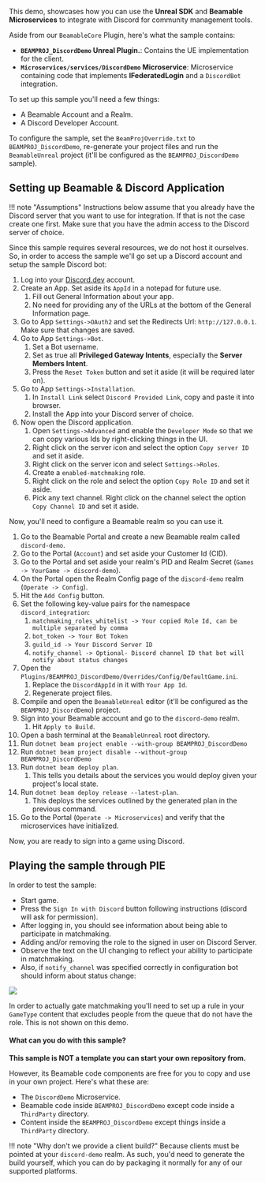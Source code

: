 <style>
img[src*='#center'] { 
    display: block;
    margin: auto;
}
</style>

This demo, showcases how you can use the **Unreal SDK** and **Beamable Microservices** to integrate with Discord for community management tools.

Aside from our `BeamableCore` Plugin, here's what the sample contains:

- **`BEAMPROJ_DiscordDemo` Unreal Plugin.**: Contains the UE implementation for the client.
- **`Microservices/services/DiscordDemo` Microservice**: Microservice containing code that implements **IFederatedLogin** and a `DiscordBot` integration.

To set up this sample you'll need a few things:

- A Beamable Account and a Realm.
- A Discord Developer Account.

To configure the sample, set the `BeamProjOverride.txt` to `BEAMPROJ_DiscordDemo`, re-generate your project files and run the `BeamableUnreal` project (it'll be configured as the `BEAMPROJ_DiscordDemo` sample).

## Setting up Beamable & Discord Application

!!! note "Assumptions"
	Instructions below assume that you already have the Discord server that you want to use for integration. If that is not the case create one first. Make sure that you have the admin access to the Discord server of choice.

Since this sample requires several resources, we do not host it ourselves. So, in order to access the sample we'll go set up a Discord account and setup the sample Discord bot:

1. Log into your [Discord.dev](https://discord.com/developers/applications) account.
2. Create an App. Set aside its `AppId` in a notepad for future use.
	1. Fill out General Information about your app.
	2. No need for providing any of the URLs at the bottom of the General Information page.
3. Go to App `Settings->OAuth2` and set the Redirects Url: `http://127.0.0.1`. Make sure that changes are saved.
4. Go to App `Settings->Bot`.
	1. Set a Bot username.
	2. Set as true all **Privileged Gateway Intents**, especially the **Server Members Intent**.
	3. Press the `Reset Token` button and set it aside (it will be required later on).
5. Go to App `Settings->Installation`.
	1. In `Install Link` select `Discord Provided Link`, copy and paste it into browser. 
	2. Install the App into your Discord server of choice.
6. Now open the Discord application.
	1. Open `Settings->Advanced` and enable the `Developer Mode` so that we can copy various Ids by right-clicking things in the UI.
	2. Right click on the server icon and select the option `Copy server ID` and set it aside.
	3. Right click on the server icon and select `Settings->Roles`. 
	4. Create a `enabled-matchmaking` role.
	5. Right click on the role and select the option `Copy Role ID` and set it aside.
	6. Pick any text channel. Right click on the channel select the option `Copy Channel ID` and set it aside.

Now, you'll need to configure a Beamable realm so you can use it.

1. Go to the Beamable Portal and create a new Beamable realm called `discord-demo`.
2. Go to the Portal (`Account`) and set aside your Customer Id (CID).
3. Go to the Portal and set aside your realm's PID and Realm Secret (`Games -> YourGame -> discord-demo`).
4. On the Portal open the Realm Config page of the `discord-demo` realm (`Operate -> Config`).
5. Hit the `Add Config` button.
6. Set the following key-value pairs for the namespace `discord_integration`:
   1. `matchmaking_roles_whitelist -> Your copied Role Id, can be multiple separated by comma`
   2. `bot_token -> Your Bot Token`
   3. `guild_id -> Your Discord Server ID` 
   4. `notify_channel -> Optional- Discord channel ID that bot will notify about status changes` 
7. Open the `Plugins/BEAMPROJ_DiscordDemo/Overrides/Config/DefaultGame.ini`. 
	1. Replace the `DiscordAppId` in it with `Your App Id`.
	2. Regenerate project files.
8. Compile and open the `BeamableUnreal` editor (it'll be configured as the `BEAMPROJ_DiscordDemo`) project.
9. Sign into your Beamable account and go to the `discord-demo` realm.
	1. Hit `Apply to Build`.
10.  Open a bash terminal at the `BeamableUnreal` root directory.
11. Run `dotnet beam project enable --with-group BEAMPROJ_DiscordDemo`
12. Run `dotnet beam project disable --without-group BEAMPROJ_DiscordDemo`
13. Run `dotnet beam deploy plan`. 
	1. This tells you details about the services you would deploy given your project's local state.
14. Run `dotnet beam deploy release --latest-plan`. 
	1. This deploys the services outlined by the generated plan in the previous command. 
15. Go to the Portal (`Operate -> Microservices`) and verify that the microservices have initialized.

Now, you are ready to sign into a game using Discord.

## Playing the sample through PIE

In order to test the sample:

- Start game.
- Press the `Sign In with Discord` button following instructions (discord will ask for permission).
- After logging in, you should see information about being able to participate in matchmaking.
- Adding and/or removing the role to the signed in user on Discord Server.
- Observe the text on the UI changing to reflect your ability to participate in matchmaking.
- Also, if `notify_channel` was specified correctly in configuration bot should inform about status change:

![](../images/discord_sample_notify.png#center)

In order to actually gate matchmaking you'll need to set up a rule in your `GameType` content that excludes people from the queue that do not have the role. This is not shown on this demo.
#### What can you do with this sample?

**This sample is NOT a template you can start your own repository from.** 

However, its Beamable code components are free for you to copy and use in your own project. Here's what these are:

- The `DiscordDemo` Microservice.
- Beamable code inside `BEAMPROJ_DiscordDemo` except code inside a `ThirdParty` directory.
- Content inside the `BEAMPROJ_DiscordDemo` except things inside a `ThirdParty` directory.

!!! note "Why don't we provide a client build?"
	Because clients must be pointed at your `discord-demo` realm. As such, you'd need to generate the build yourself, which you can do by packaging it normally for any of our supported platforms.